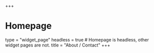 +++
# Homepage
type = "widget_page"
headless = true  # Homepage is headless, other widget pages are not.
title = "About / Contact"
+++
